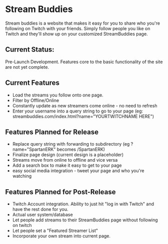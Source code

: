 # Stream Buddies

Stream buddies is a website that makes it easy for you to share who you're following on Twitch with your friends. Simply follow people you like on Twitch and they'll show up on your customized StreamBuddies page.

## Current Status:
Pre-Launch Development. Features core to the basic functionality of the site are not yet complete.

## Current Features

* Load the streams you follow onto one page.
* Filter by Offline/Online
* Constantly update as new streamers come online - no need to refresh
* Enter your username into a query string to go to your page (eg: streambuddies.com/index.html?name="YOURTWITCHNAME HERE")

## Features Planned for Release

* Replace query string with forwarding to subdirectory (eg ?name="SpartanERK" becomes /SpartanERK)
* Finalize page design (current design is a placeholder)
* Streams move from online to offline and vice versa
* Add a search box to make it easy to get to your page
* easy social media integration - tweet your page and who you're watching

## Features Planned for Post-Release

* Twitch Account integration. Ability to just hit "log in with Twitch" and have the rest done for you.
* Actual user system/database
* Let people add streams to their StreamBuddies page without following on twitch
* Let people set a "Featured Streamer List"
* Incorporate your own stream into current page.
